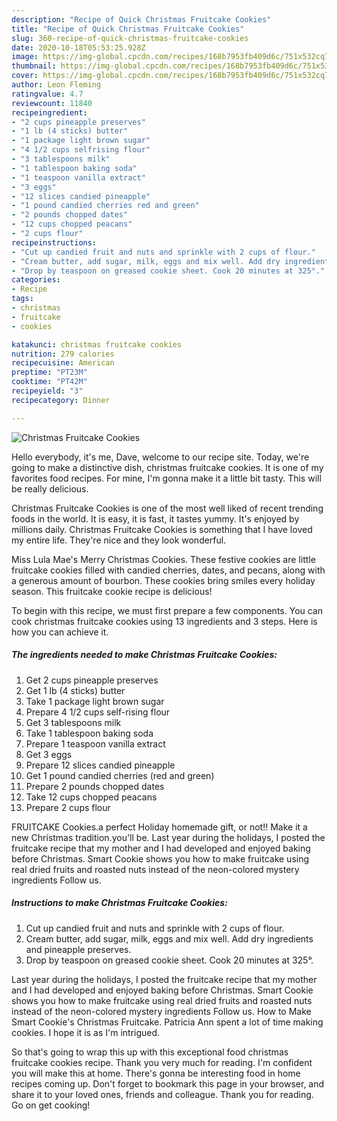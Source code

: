 ```yaml
---
description: "Recipe of Quick Christmas Fruitcake Cookies"
title: "Recipe of Quick Christmas Fruitcake Cookies"
slug: 360-recipe-of-quick-christmas-fruitcake-cookies
date: 2020-10-18T05:53:25.928Z
image: https://img-global.cpcdn.com/recipes/168b7953fb409d6c/751x532cq70/christmas-fruitcake-cookies-recipe-main-photo.jpg
thumbnail: https://img-global.cpcdn.com/recipes/168b7953fb409d6c/751x532cq70/christmas-fruitcake-cookies-recipe-main-photo.jpg
cover: https://img-global.cpcdn.com/recipes/168b7953fb409d6c/751x532cq70/christmas-fruitcake-cookies-recipe-main-photo.jpg
author: Leon Fleming
ratingvalue: 4.7
reviewcount: 11840
recipeingredient:
- "2 cups pineapple preserves"
- "1 lb (4 sticks) butter"
- "1 package light brown sugar"
- "4 1/2 cups selfrising flour"
- "3 tablespoons milk"
- "1 tablespoon baking soda"
- "1 teaspoon vanilla extract"
- "3 eggs"
- "12 slices candied pineapple"
- "1 pound candied cherries red and green"
- "2 pounds chopped dates"
- "12 cups chopped peacans"
- "2 cups flour"
recipeinstructions:
- "Cut up candied fruit and nuts and sprinkle with 2 cups of flour."
- "Cream butter, add sugar, milk, eggs and mix well. Add dry ingredients and pineapple preserves."
- "Drop by teaspoon on greased cookie sheet. Cook 20 minutes at 325°."
categories:
- Recipe
tags:
- christmas
- fruitcake
- cookies

katakunci: christmas fruitcake cookies 
nutrition: 279 calories
recipecuisine: American
preptime: "PT23M"
cooktime: "PT42M"
recipeyield: "3"
recipecategory: Dinner

---
```



![Christmas Fruitcake Cookies](https://img-global.cpcdn.com/recipes/168b7953fb409d6c/751x532cq70/christmas-fruitcake-cookies-recipe-main-photo.jpg)

Hello everybody, it's me, Dave, welcome to our recipe site. Today, we're going to make a distinctive dish, christmas fruitcake cookies. It is one of my favorites food recipes. For mine, I'm gonna make it a little bit tasty. This will be really delicious.

Christmas Fruitcake Cookies is one of the most well liked of recent trending foods in the world. It is easy, it is fast, it tastes yummy. It's enjoyed by millions daily. Christmas Fruitcake Cookies is something that I have loved my entire life. They're nice and they look wonderful.

Miss Lula Mae&#39;s Merry Christmas Cookies. These festive cookies are little fruitcake cookies filled with candied cherries, dates, and pecans, along with a generous amount of bourbon. These cookies bring smiles every holiday season. This fruitcake cookie recipe is delicious!


To begin with this recipe, we must first prepare a few components. You can cook christmas fruitcake cookies using 13 ingredients and 3 steps. Here is how you can achieve it.

<!--inarticleads1-->

##### The ingredients needed to make Christmas Fruitcake Cookies:

1. Get 2 cups pineapple preserves
1. Get 1 lb (4 sticks) butter
1. Take 1 package light brown sugar
1. Prepare 4 1/2 cups self-rising flour
1. Get 3 tablespoons milk
1. Take 1 tablespoon baking soda
1. Prepare 1 teaspoon vanilla extract
1. Get 3 eggs
1. Prepare 12 slices candied pineapple
1. Get 1 pound candied cherries (red and green)
1. Prepare 2 pounds chopped dates
1. Take 12 cups chopped peacans
1. Prepare 2 cups flour


FRUITCAKE Cookies.a perfect Holiday homemade gift, or not!! Make it a new Christmas tradition.you&#39;ll be. Last year during the holidays, I posted the fruitcake recipe that my mother and I had developed and enjoyed baking before Christmas. Smart Cookie shows you how to make fruitcake using real dried fruits and roasted nuts instead of the neon-colored mystery ingredients Follow us. 

<!--inarticleads2-->

##### Instructions to make Christmas Fruitcake Cookies:

1. Cut up candied fruit and nuts and sprinkle with 2 cups of flour.
1. Cream butter, add sugar, milk, eggs and mix well. Add dry ingredients and pineapple preserves.
1. Drop by teaspoon on greased cookie sheet. Cook 20 minutes at 325°.


Last year during the holidays, I posted the fruitcake recipe that my mother and I had developed and enjoyed baking before Christmas. Smart Cookie shows you how to make fruitcake using real dried fruits and roasted nuts instead of the neon-colored mystery ingredients Follow us. How to Make Smart Cookie&#39;s Christmas Fruitcake. Patricia Ann spent a lot of time making cookies. I hope it is as I&#39;m intrigued. 

So that's going to wrap this up with this exceptional food christmas fruitcake cookies recipe. Thank you very much for reading. I'm confident you will make this at home. There's gonna be interesting food in home recipes coming up. Don't forget to bookmark this page in your browser, and share it to your loved ones, friends and colleague. Thank you for reading. Go on get cooking!
